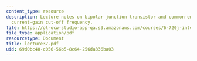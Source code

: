 ```yaml
---
content_type: resource
description: Lecture notes on bipolar junction transistor and common-emitter short-circuit
  current-gain cut-off frequency.
file: https://ol-ocw-studio-app-qa.s3.amazonaws.com/courses/6-720j-integrated-microelectronic-devices-spring-2007/69d0bc40c05656b58c64256da336ba03_lecture37.pdf
file_type: application/pdf
resourcetype: Document
title: lecture37.pdf
uid: 69d0bc40-c056-56b5-8c64-256da336ba03
---
```


